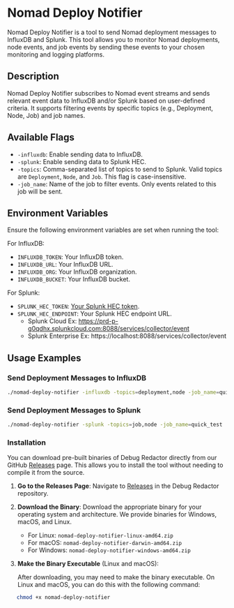 # Nomad Deploy Notifier

Nomad Deploy Notifier is a tool to send Nomad deployment messages to InfluxDB and Splunk. This tool allows you to monitor Nomad deployments, node events, and job events by sending these events to your chosen monitoring and logging platforms.

## Description

Nomad Deploy Notifier subscribes to Nomad event streams and sends relevant event data to InfluxDB and/or Splunk based on user-defined criteria. It supports filtering events by specific topics (e.g., Deployment, Node, Job) and job names.

## Available Flags

- `-influxdb`: Enable sending data to InfluxDB.
- `-splunk`: Enable sending data to Splunk HEC.
- `-topics`: Comma-separated list of topics to send to Splunk. Valid topics are `Deployment`, `Node`, and `Job`. This flag is case-insensitive.
- `-job_name`: Name of the job to filter events. Only events related to this job will be sent.

## Environment Variables

Ensure the following environment variables are set when running the tool:

For InfluxDB:
- `INFLUXDB_TOKEN`: Your InfluxDB token.
- `INFLUXDB_URL`: Your InfluxDB URL.
- `INFLUXDB_ORG`: Your InfluxDB organization.
- `INFLUXDB_BUCKET`: Your InfluxDB bucket.

For Splunk:
- `SPLUNK_HEC_TOKEN`: [Your Splunk HEC token](https://kinneygroup.com/blog/http-event-collector/).
- `SPLUNK_HEC_ENDPOINT`: Your Splunk HEC endpoint URL. 
  - Splunk Cloud Ex: https://prd-p-g0qdhx.splunkcloud.com:8088/services/collector/event
  - Splunk Enterprise Ex: https://localhost:8088/services/collector/event

## Usage Examples

### Send Deployment Messages to InfluxDB

```sh
./nomad-deploy-notifier -influxdb -topics=deployment,node -job_name=quick_test
```

### Send Deployment Messages to Splunk
```sh
./nomad-deploy-notifier -splunk -topics=job,node -job_name=quick_test
```

### Installation

You can download pre-built binaries of Debug Redactor directly from our GitHub [Releases](https://github.com/markcampv/nomad-deploy-notifier/releases) page. This allows you to install the tool without needing to compile it from the source.

1. **Go to the Releases Page**: Navigate to [Releases](https://github.com/markcampv/nomad-deploy-notifier/releases) in the Debug Redactor repository.

2. **Download the Binary**: Download the appropriate binary for your operating system and architecture. We provide binaries for Windows, macOS, and Linux.

    - For Linux: `nomad-deploy-notifier-linux-amd64.zip`
    - For macOS: `nomad-deploy-notifier-darwin-amd64.zip`
    - For Windows: `nomad-deploy-notifier-windows-amd64.zip`

3. **Make the Binary Executable** (Linux and macOS):

   After downloading, you may need to make the binary executable. On Linux and macOS, you can do this with the following command:

```sh
   chmod +x nomad-deploy-notifier 

